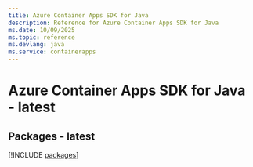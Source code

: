 ```yaml
---
title: Azure Container Apps SDK for Java
description: Reference for Azure Container Apps SDK for Java
ms.date: 10/09/2025
ms.topic: reference
ms.devlang: java
ms.service: containerapps
---
```

# Azure Container Apps SDK for Java - latest
## Packages - latest
[!INCLUDE [packages](container-apps-index.md)]